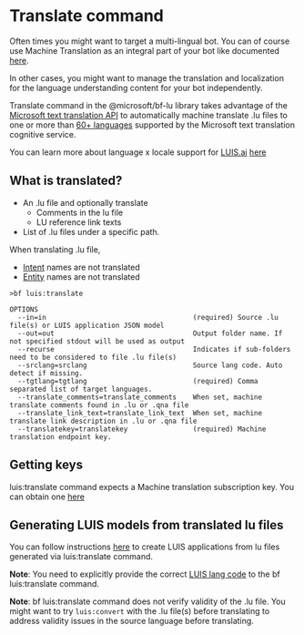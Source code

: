 # Translate command
Often times you might want to target a multi-lingual bot. You can of course use Machine Translation as an integral part of your bot like documented [here](https://docs.microsoft.com/en-us/azure/bot-service/bot-builder-howto-translation?view=azure-bot-service-4.0&tabs=cs). 

In other cases, you might want to manage the translation and localization for the language understanding content for your bot independently. 

Translate command in the @microsoft/bf-lu library takes advantage of the [Microsoft text translation API](https://docs.microsoft.com/en-us/azure/cognitive-services/translator/) to automatically machine translate .lu files to one or more than [60+ languages](https://aka.ms/translate-langs) supported by the Microsoft text translation cognitive service.

You can learn more about language x locale support for [LUIS.ai](https://www.luis.ai/) [here](https://docs.microsoft.com/en-us/azure/cognitive-services/LUIS/luis-supported-languages)

## What is translated? 
- An .lu file and optionally translate
    - Comments in the lu file
    - LU reference link texts
- List of .lu files under a specific path.

When translating .lu file, 
- [Intent](https://docs.microsoft.com/en-us/azure/bot-service/file-format/bot-builder-lu-file-format?view=azure-bot-service-4.0#intent) names are not translated
- [Entity](https://docs.microsoft.com/en-us/azure/bot-service/file-format/bot-builder-lu-file-format?view=azure-bot-service-4.0#entity) names are not translated

```
>bf luis:translate

OPTIONS
  --in=in                                    (required) Source .lu file(s) or LUIS application JSON model
  --out=out                                  Output folder name. If not specified stdout will be used as output
  --recurse                                  Indicates if sub-folders need to be considered to file .lu file(s)
  --srclang=srclang                          Source lang code. Auto detect if missing.
  --tgtlang=tgtlang                          (required) Comma separated list of target languages.
  --translate_comments=translate_comments    When set, machine translate comments found in .lu or .qna file
  --translate_link_text=translate_link_text  When set, machine translate link description in .lu or .qna file
  --translatekey=translatekey                (required) Machine translation endpoint key.
```

## Getting keys
luis:translate command expects a Machine translation subscription key. You can obtain one [here](https://aka.ms/translate-key)

## Generating LUIS models from translated lu files
You can follow instructions [here](./working-with-luis.md) to create LUIS applications from lu files generated via luis:translate command. 

**Note**: You need to explicitly provide the correct [LUIS lang code](https://docs.microsoft.com/en-us/azure/cognitive-services/LUIS/luis-supported-languages) to the bf luis:translate command.

**Note**: bf luis:translate command does not verify validity of the .lu file. You might want to try `luis:convert` with the .lu file(s) before translating to address validity issues in the source language before translating. 